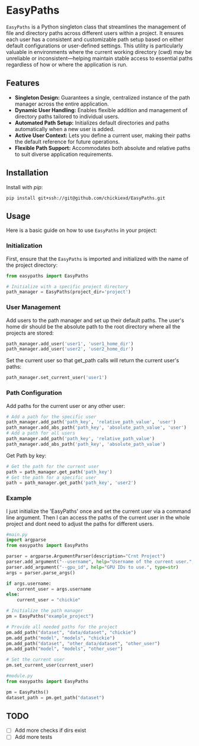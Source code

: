 # EasyPaths

`EasyPaths` is a Python singleton class that streamlines the management of file and directory paths across different users within a project. It ensures each user has a consistent and customizable path setup based on either default configurations or user-defined settings. This utility is particularly valuable in environments where the current working directory (cwd) may be unreliable or inconsistent—helping maintain stable access to essential paths regardless of how or where the application is run.

## Features

- **Singleton Design:** Guarantees a single, centralized instance of the path manager across the entire application.
- **Dynamic User Handling:** Enables flexible addition and management of directory paths tailored to individual users.
- **Automated Path Setup:** Initializes default directories and paths automatically when a new user is added.
- **Active User Context:** Lets you define a current user, making their paths the default reference for future operations.
- **Flexible Path Support:** Accommodates both absolute and relative paths to suit diverse application requirements.

## Installation

Install with _pip_:

```
pip install git+ssh://git@github.com/chickiexd/EasyPaths.git
```

## Usage

Here is a basic guide on how to use `EasyPaths` in your project:

### Initialization

First, ensure that the `EasyPaths` is imported and initialized with the name of the project directory:

```python
from easypaths import EasyPaths

# Initialize with a specific project directory
path_manager = EasyPaths(project_dir='project')
```

### User Management

Add users to the path manager and set up their default paths. The user's home dir should be the absolute path to the root directory where all the projects are stored:

```python
path_manager.add_user('user1', 'user1_home_dir')
path_manager.add_user('user2', 'user2_home_dir')
```

Set the current user so that get_path calls will return the current user's paths:

```python
path_manager.set_current_user('user1')
```

### Path Configuration

Add paths for the current user or any other user:

```python
# Add a path for the specific user
path_manager.add_path('path_key', 'relative_path_value', 'user')
path_manager.add_abs_path('path_key', 'absolute_path_value', 'user')
# Add a path for all users
path_manager.add_path('path_key', 'relative_path_value')
path_manager.add_abs_path('path_key', 'absolute_path_value')
```

Get Path by key:

```python
# Get the path for the current user
path = path_manager.get_path('path_key')
# Get the path for a specific user
path = path_manager.get_path('path_key', 'user2')
```

### Example

I just initialize the 'EasyPaths' once and set the current user via a command line argument. Then I can access the paths of the current user in the whole project and dont need to adjust the paths for different users.

```python
#main.py
import argparse
from easypaths import EasyPaths

parser = argparse.ArgumentParser(description="Crnt Project")
parser.add_argument("--username", help="Username of the current user.", type=str)
parser.add_argument("--gpu_id", help="GPU IDs to use.", type=str)
args = parser.parse_args()

if args.username:
    current_user = args.username
else:
    current_user = "chickie"

# Initialize the path manager
pm = EasyPaths("example_project")

# Provide all needed paths for the project
pm.add_path("dataset", "data/dataset", "chickie")
pm.add_path("model", "models", "chickie")
pm.add_path("dataset", "other_data/dataset", "other_user")
pm.add_path("model", "models", "other_user")

# Set the current user
pm.set_current_user(current_user)
```

```python
#module.py
from easypaths import EasyPaths

pm = EasyPaths()
dataset_path = pm.get_path("dataset")
```

## TODO

- [ ] Add more checks if dirs exist
- [ ] Add more tests
